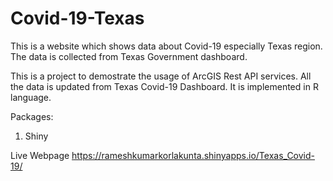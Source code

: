 # Covid-19-Texas
This is a website which shows data about Covid-19 especially Texas region. The data is collected from Texas Government dashboard.

This is a project to demostrate the usage of ArcGIS Rest API services. All the data is updated from Texas Covid-19 Dashboard. It is implemented in R language. 

Packages:
1. Shiny

Live Webpage
https://rameshkumarkorlakunta.shinyapps.io/Texas_Covid-19/
